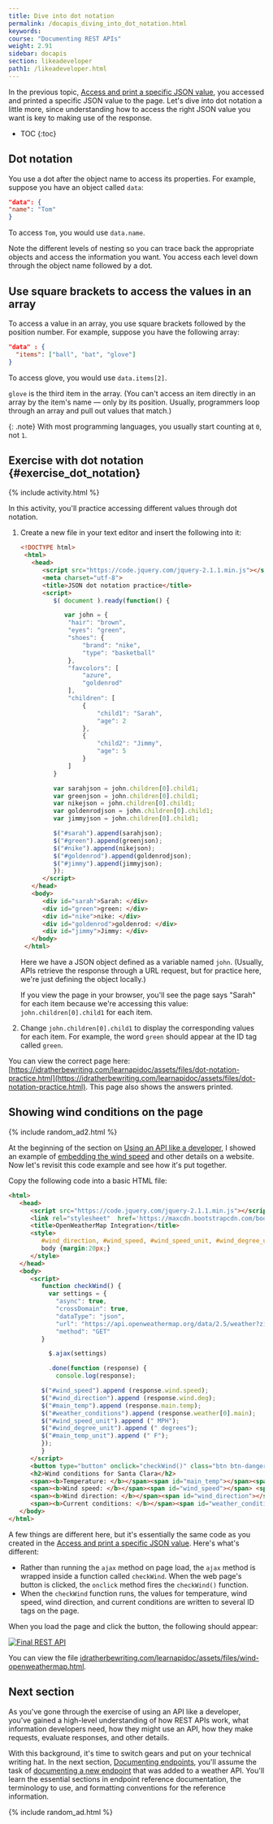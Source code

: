 ```yaml
---
title: Dive into dot notation
permalink: /docapis_diving_into_dot_notation.html
keywords:
course: "Documenting REST APIs"
weight: 2.91
sidebar: docapis
section: likeadeveloper
path1: /likeadeveloper.html
---
```


In the previous topic, [Access and print a specific JSON value](docapis_access_json_values.html), you accessed and printed a specific JSON value to the page. Let's dive into dot notation a little more, since understanding how to access the right JSON value you want is key to making use of the response.

* TOC
{:toc}

## Dot notation

You use a dot after the object name to access its properties. For example, suppose you have an object called `data`:

```json
"data": {
"name": "Tom"
}
```

To access `Tom`, you would use `data.name`.

Note the different levels of nesting so you can trace back the appropriate objects and access the information you want. You access each level down through the object name followed by a dot.

## Use square brackets to access the values in an array

To access a value in an array, you use square brackets followed by the position number. For example, suppose you have the following array:

```json
"data" : {
  "items": ["ball", "bat", "glove"]
}
```

To access glove, you would use `data.items[2]`.

`glove` is the third item in the array. (You can't access an item directly in an array by the item's name &mdash; only by its position. Usually, programmers loop through an array and pull out values that match.)

{: .note}
With most programming languages, you usually start counting at `0`, not `1`.

## Exercise with dot notation {#exercise_dot_notation}

{% include activity.html %}

In this activity, you'll practice accessing different values through dot notation.

1. Create a new file in your text editor and insert the following into it:

   ```html
   <!DOCTYPE html>
    <html>
      <head>
         <script src="https://code.jquery.com/jquery-2.1.1.min.js"></script>
         <meta charset="utf-8">
         <title>JSON dot notation practice</title>
         <script>
            $( document ).ready(function() {

               var john = {
                "hair": "brown",
                "eyes": "green",
                "shoes": {
                    "brand": "nike",
                    "type": "basketball"
                },
                "favcolors": [
                    "azure",
                    "goldenrod"
                ],
                "children": [
                    {
                        "child1": "Sarah",
                        "age": 2
                    },
                    {
                        "child2": "Jimmy",
                        "age": 5
                    }
                ]
            }

            var sarahjson = john.children[0].child1;
            var greenjson = john.children[0].child1;
            var nikejson = john.children[0].child1;
            var goldenrodjson = john.children[0].child1;
            var jimmyjson = john.children[0].child1;

            $("#sarah").append(sarahjson);
            $("#green").append(greenjson);
            $("#nike").append(nikejson);
            $("#goldenrod").append(goldenrodjson);
            $("#jimmy").append(jimmyjson);
            });
         </script>
      </head>
      <body>
         <div id="sarah">Sarah: </div>
         <div id="green">green: </div>
         <div id="nike">nike: </div>
         <div id="goldenrod">goldenrod: </div>
         <div id="jimmy">Jimmy: </div>
      </body>
    </html>
   ```

    Here we have a JSON object defined as a variable named `john`. (Usually, APIs retrieve the response through a URL request, but for practice here, we're just defining the object locally.)

    If you view the page in your browser, you'll see the page says "Sarah" for each item because we're accessing this value: `john.children[0].child1` for each item.

2. Change `john.children[0].child1` to display the corresponding values for each item. For example, the word `green` should appear at the ID tag called `green`.

You can view the correct page here: [https://idratherbewriting.com/learnapidoc/assets/files/dot-notation-practice.html](https://idratherbewriting.com/learnapidoc/assets/files/dot-notation-practice.html). This page also shows the answers printed.

## Showing wind conditions on the page

{% include random_ad2.html %}

At the beginning of the section on [Using an API like a developer](docapis_scenario_for_using_weather_api.html#endgoal), I showed an example of [embedding the wind speed](docapis_scenario_for_using_weather_api.html#endgoal) and other details on a website. Now let's revisit this code example and see how it's put together.

Copy the following code into a basic HTML file:

```html
<html>
   <head>
      <script src="https://code.jquery.com/jquery-2.1.1.min.js"></script>
      <link rel="stylesheet"  href='https://maxcdn.bootstrapcdn.com/bootstrap/3.3.4/css/bootstrap.min.css' rel='stylesheet' type='text/css'>
      <title>OpenWeatherMap Integration</title>
      <style>
         #wind_direction, #wind_speed, #wind_speed_unit, #wind_degree_unit, #weather_conditions, #main_temp_unit, #main_temp {color: red; font-weight: bold;}
         body {margin:20px;}
      </style>
   </head>
   <body>
      <script>
         function checkWind() {
           var settings = {
             "async": true,
             "crossDomain": true,
             "dataType": "json",
             "url": "https://api.openweathermap.org/data/2.5/weather?zip=95050,us&appid=fd4698c940c6d1da602a70ac34f0b147&units=imperial",
             "method": "GET"
         }

           $.ajax(settings)

           .done(function (response) {
             console.log(response);

         $("#wind_speed").append (response.wind.speed);
         $("#wind_direction").append (response.wind.deg);
         $("#main_temp").append (response.main.temp);
         $("#weather_conditions").append (response.weather[0].main);
         $("#wind_speed_unit").append (" MPH");
         $("#wind_degree_unit").append (" degrees");
         $("#main_temp_unit").append (" F");
         });
         }
      </script>
      <button type="button" onclick="checkWind()" class="btn btn-danger weatherbutton">Check wind conditions</button>
      <h2>Wind conditions for Santa Clara</h2>
      <span><b>Temperature: </b></span><span id="main_temp"></span><span id="main_temp_unit"></span><br/>
      <span><b>Wind speed: </b></span><span id="wind_speed"></span> <span id="wind_speed_unit"></span><br/>
      <span><b>Wind direction: </b></span><span id="wind_direction"></span><span id="wind_degree_unit"></span><br/>
      <span><b>Current conditions: </b></span><span id="weather_conditions"></span>
   </body>
</html>
```
A few things are different here, but it's essentially the same code as you created in the [Access and print a specific JSON value](docapis_access_json_values.html). Here's what's different:

* Rather than running the `ajax` method on page load, the `ajax` method is wrapped inside a function called `checkWind`. When the web page's button is clicked, the `onclick` method fires the `checkWind()` function.
* When the `checkWind` function runs, the values for temperature, wind speed, wind direction, and current conditions are written to several ID tags on the page.

When you load the page and click the button, the following should appear:

<a href="https://idratherbewriting.com/learnapidoc/assets/files/wind-openweathermap.html" class="noExtIcon"><img src="images/windconditionsfinaloutput.png" class="medium" alt="Final REST API" /></a>

You can view the file <a href="https://idratherbewriting.com/learnapidoc/assets/files/wind-openweathermap.html">idratherbewriting.com/learnapidoc/assets/files/wind-openweathermap.html</a>.

## Next section

As you've gone through the exercise of using an API like a developer, you've gained a high-level understanding of how REST APIs work, what information developers need, how they might use an API, how they make requests, evaluate responses, and other details.

With this background, it's time to switch gears and put on your technical writing hat. In the next section, [Documenting endpoints](docendpoints.html), you'll assume the task of [documenting a new endpoint](docapis_new_endpoint_to_doc.html) that was added to a weather API. You'll learn the essential sections in endpoint reference documentation, the terminology to use, and formatting conventions for the reference information.

{% include random_ad.html %}
